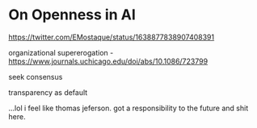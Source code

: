 # On Openness in AI

https://twitter.com/EMostaque/status/1638877838907408391

organizational supererogation - https://www.journals.uchicago.edu/doi/abs/10.1086/723799

seek consensus

transparency as default

...lol i feel like thomas jeferson. got a responsibility to the future and shit here.
